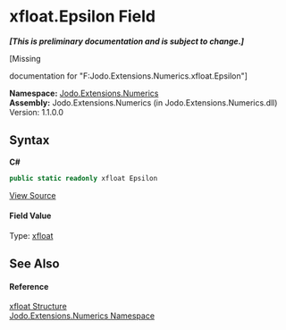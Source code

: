 # xfloat.Epsilon Field
 _**\[This is preliminary documentation and is subject to change.\]**_

\[Missing <summary> documentation for "F:Jodo.Extensions.Numerics.xfloat.Epsilon"\]

**Namespace:**&nbsp;<a href="N_Jodo_Extensions_Numerics">Jodo.Extensions.Numerics</a><br />**Assembly:**&nbsp;Jodo.Extensions.Numerics (in Jodo.Extensions.Numerics.dll) Version: 1.1.0.0

## Syntax

**C#**<br />
``` C#
public static readonly xfloat Epsilon
```

<a href="https://github.com/JosephJShort/Jodo.Extensions/blob/main/src/Jodo.Extensions.Numerics/xfloat.cs" rel="noopener noreferrer" title="View the source code">View Source</a><br />

#### Field Value
Type: <a href="T_Jodo_Extensions_Numerics_xfloat">xfloat</a>

## See Also


#### Reference
<a href="T_Jodo_Extensions_Numerics_xfloat">xfloat Structure</a><br /><a href="N_Jodo_Extensions_Numerics">Jodo.Extensions.Numerics Namespace</a><br />